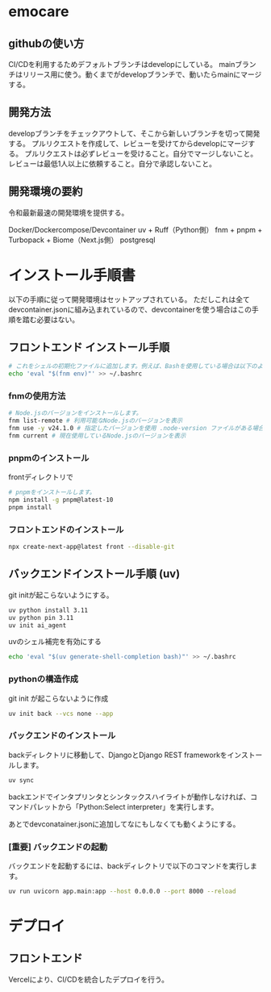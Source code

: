 # emocare

## githubの使い方

CI/CDを利用するためデフォルトブランチはdevelopにしている。
mainブランチはリリース用に使う。動くまでがdevelopブランチで、動いたらmainにマージする。

## 開発方法

developブランチをチェックアウトして、そこから新しいブランチを切って開発する。
プルリクエストを作成して、レビューを受けてからdevelopにマージする。
プルリクエストは必ずレビューを受けること。自分でマージしないこと。
レビューは最低1人以上に依頼すること。自分で承認しないこと。

## 開発環境の要約

令和最新最速の開発環境を提供する。

Docker/Dockercompose/Devcontainer
uv + Ruff（Python側）
fnm + pnpm + Turbopack + Biome（Next.js側）
postgresql 

# インストール手順書　

以下の手順に従って開発環境はセットアップされている。
ただしこれは全てdevcontainer.jsonに組み込まれているので、devcontainerを使う場合はこの手順を踏む必要はない。

## フロントエンド インストール手順

```bash
# これをシェルの初期化ファイルに追加します。例えば、Bashを使用している場合は以下のようにします。
echo 'eval "$(fnm env)"' >> ~/.bashrc
```

### fnmの使用方法

```bash
# Node.jsのバージョンをインストールします。
fnm list-remote # 利用可能なNode.jsのバージョンを表示
fnm use -y v24.1.0 # 指定したバージョンを使用 .node-version ファイルがある場合は自動的にそのバージョンを使用します
fnm current # 現在使用しているNode.jsのバージョンを表示
```

### pnpmのインストール
frontディレクトリで
```bash
# pnpmをインストールします。
npm install -g pnpm@latest-10
pnpm install 
```


### フロントエンドのインストール
```bash 
npx create-next-app@latest front --disable-git 
```

## バックエンドインストール手順 (uv)

git initが起こらないようにする。

```bash
uv python install 3.11
uv python pin 3.11
uv init ai_agent
``` 

uvのシェル補完を有効にする
```bash 
echo 'eval "$(uv generate-shell-completion bash)"' >> ~/.bashrc
```


### pythonの構造作成
git init  が起こらないように作成

```bash 
uv init back --vcs none --app 

```

### バックエンドのインストール

backディレクトリに移動して、DjangoとDjango REST frameworkをインストールします。
```bash
uv sync
```

backエンドでインタプリンタとシンタックスハイライトが動作しなければ、コマンドパレットから「Python:Select interpreter」を実行します。


あとでdevconatainer.jsonに追加してなにもしなくても動くようにする。

### [重要] バックエンドの起動

バックエンドを起動するには、backディレクトリで以下のコマンドを実行します。


```bash
uv run uvicorn app.main:app --host 0.0.0.0 --port 8000 --reload
```


# デプロイ

## フロントエンド

Vercelにより、CI/CDを統合したデプロイを行う。

